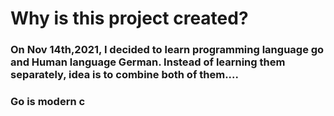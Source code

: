 # Why is this project created?
### On Nov 14th,2021, I decided to learn programming language go and Human language German. Instead of learning them separately, idea is to combine both of them.... 

### Go is modern c
